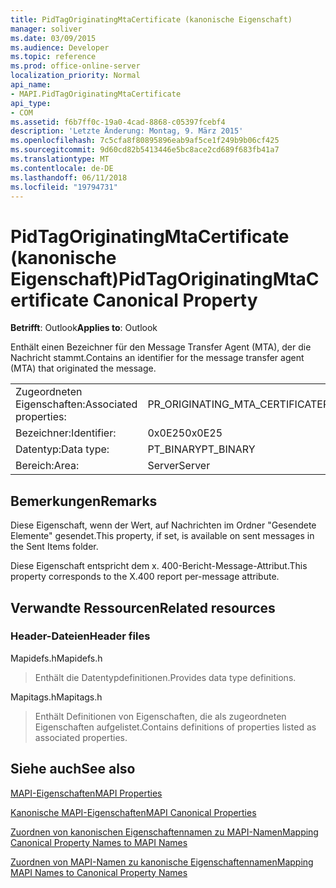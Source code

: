 ```yaml
---
title: PidTagOriginatingMtaCertificate (kanonische Eigenschaft)
manager: soliver
ms.date: 03/09/2015
ms.audience: Developer
ms.topic: reference
ms.prod: office-online-server
localization_priority: Normal
api_name:
- MAPI.PidTagOriginatingMtaCertificate
api_type:
- COM
ms.assetid: f6b7ff0c-19a0-4cad-8868-c05397fcebf4
description: 'Letzte Änderung: Montag, 9. März 2015'
ms.openlocfilehash: 7c5cfa8f80895896eab9af5ce1f249b9b06cf425
ms.sourcegitcommit: 9d60cd82b5413446e5bc8ace2cd689f683fb41a7
ms.translationtype: MT
ms.contentlocale: de-DE
ms.lasthandoff: 06/11/2018
ms.locfileid: "19794731"
---
```

# <a name="pidtagoriginatingmtacertificate-canonical-property"></a><span data-ttu-id="e3f2d-103">PidTagOriginatingMtaCertificate (kanonische Eigenschaft)</span><span class="sxs-lookup"><span data-stu-id="e3f2d-103">PidTagOriginatingMtaCertificate Canonical Property</span></span>

  
  
<span data-ttu-id="e3f2d-104">**Betrifft**: Outlook</span><span class="sxs-lookup"><span data-stu-id="e3f2d-104">**Applies to**: Outlook</span></span> 
  
<span data-ttu-id="e3f2d-105">Enthält einen Bezeichner für den Message Transfer Agent (MTA), der die Nachricht stammt.</span><span class="sxs-lookup"><span data-stu-id="e3f2d-105">Contains an identifier for the message transfer agent (MTA) that originated the message.</span></span>
  
|||
|:-----|:-----|
|<span data-ttu-id="e3f2d-106">Zugeordneten Eigenschaften:</span><span class="sxs-lookup"><span data-stu-id="e3f2d-106">Associated properties:</span></span>  <br/> |<span data-ttu-id="e3f2d-107">PR_ORIGINATING_MTA_CERTIFICATE</span><span class="sxs-lookup"><span data-stu-id="e3f2d-107">PR_ORIGINATING_MTA_CERTIFICATE</span></span>  <br/> |
|<span data-ttu-id="e3f2d-108">Bezeichner:</span><span class="sxs-lookup"><span data-stu-id="e3f2d-108">Identifier:</span></span>  <br/> |<span data-ttu-id="e3f2d-109">0x0E25</span><span class="sxs-lookup"><span data-stu-id="e3f2d-109">0x0E25</span></span>  <br/> |
|<span data-ttu-id="e3f2d-110">Datentyp:</span><span class="sxs-lookup"><span data-stu-id="e3f2d-110">Data type:</span></span>  <br/> |<span data-ttu-id="e3f2d-111">PT_BINARY</span><span class="sxs-lookup"><span data-stu-id="e3f2d-111">PT_BINARY</span></span>  <br/> |
|<span data-ttu-id="e3f2d-112">Bereich:</span><span class="sxs-lookup"><span data-stu-id="e3f2d-112">Area:</span></span>  <br/> |<span data-ttu-id="e3f2d-113">Server</span><span class="sxs-lookup"><span data-stu-id="e3f2d-113">Server</span></span>  <br/> |
   
## <a name="remarks"></a><span data-ttu-id="e3f2d-114">Bemerkungen</span><span class="sxs-lookup"><span data-stu-id="e3f2d-114">Remarks</span></span>

<span data-ttu-id="e3f2d-115">Diese Eigenschaft, wenn der Wert, auf Nachrichten im Ordner "Gesendete Elemente" gesendet.</span><span class="sxs-lookup"><span data-stu-id="e3f2d-115">This property, if set, is available on sent messages in the Sent Items folder.</span></span>
  
<span data-ttu-id="e3f2d-116">Diese Eigenschaft entspricht dem x. 400-Bericht-Message-Attribut.</span><span class="sxs-lookup"><span data-stu-id="e3f2d-116">This property corresponds to the X.400 report per-message attribute.</span></span>
  
## <a name="related-resources"></a><span data-ttu-id="e3f2d-117">Verwandte Ressourcen</span><span class="sxs-lookup"><span data-stu-id="e3f2d-117">Related resources</span></span>

### <a name="header-files"></a><span data-ttu-id="e3f2d-118">Header-Dateien</span><span class="sxs-lookup"><span data-stu-id="e3f2d-118">Header files</span></span>

<span data-ttu-id="e3f2d-119">Mapidefs.h</span><span class="sxs-lookup"><span data-stu-id="e3f2d-119">Mapidefs.h</span></span>
  
> <span data-ttu-id="e3f2d-120">Enthält die Datentypdefinitionen.</span><span class="sxs-lookup"><span data-stu-id="e3f2d-120">Provides data type definitions.</span></span>
    
<span data-ttu-id="e3f2d-121">Mapitags.h</span><span class="sxs-lookup"><span data-stu-id="e3f2d-121">Mapitags.h</span></span>
  
> <span data-ttu-id="e3f2d-122">Enthält Definitionen von Eigenschaften, die als zugeordneten Eigenschaften aufgelistet.</span><span class="sxs-lookup"><span data-stu-id="e3f2d-122">Contains definitions of properties listed as associated properties.</span></span>
    
## <a name="see-also"></a><span data-ttu-id="e3f2d-123">Siehe auch</span><span class="sxs-lookup"><span data-stu-id="e3f2d-123">See also</span></span>



[<span data-ttu-id="e3f2d-124">MAPI-Eigenschaften</span><span class="sxs-lookup"><span data-stu-id="e3f2d-124">MAPI Properties</span></span>](mapi-properties.md)
  
[<span data-ttu-id="e3f2d-125">Kanonische MAPI-Eigenschaften</span><span class="sxs-lookup"><span data-stu-id="e3f2d-125">MAPI Canonical Properties</span></span>](mapi-canonical-properties.md)
  
[<span data-ttu-id="e3f2d-126">Zuordnen von kanonischen Eigenschaftennamen zu MAPI-Namen</span><span class="sxs-lookup"><span data-stu-id="e3f2d-126">Mapping Canonical Property Names to MAPI Names</span></span>](mapping-canonical-property-names-to-mapi-names.md)
  
[<span data-ttu-id="e3f2d-127">Zuordnen von MAPI-Namen zu kanonische Eigenschaftennamen</span><span class="sxs-lookup"><span data-stu-id="e3f2d-127">Mapping MAPI Names to Canonical Property Names</span></span>](mapping-mapi-names-to-canonical-property-names.md)

